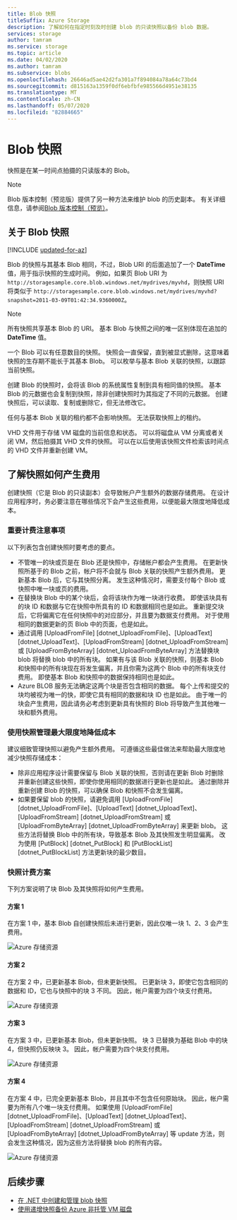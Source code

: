 ```yaml
---
title: Blob 快照
titleSuffix: Azure Storage
description: 了解如何在指定时刻及时创建 blob 的只读快照以备份 blob 数据。
services: storage
author: tamram
ms.service: storage
ms.topic: article
ms.date: 04/02/2020
ms.author: tamram
ms.subservice: blobs
ms.openlocfilehash: 26646ad5ae42d2fa301a7f894084a78a64c73bd4
ms.sourcegitcommit: d815163a1359f0df6ebfbfe985566d4951e38135
ms.translationtype: MT
ms.contentlocale: zh-CN
ms.lasthandoff: 05/07/2020
ms.locfileid: "82884665"
---
```

# <a name="blob-snapshots"></a>Blob 快照

快照是在某一时间点拍摄的只读版本的 Blob。

> [!NOTE]
> Blob 版本控制（预览版）提供了另一种方法来维护 blob 的历史副本。 有关详细信息，请参阅[Blob 版本控制（预览）](versioning-overview.md)。

## <a name="about-blob-snapshots"></a>关于 Blob 快照

[!INCLUDE [updated-for-az](../../../includes/storage-data-lake-gen2-support.md)]

Blob 的快照与其基本 Blob 相同，不过，Blob URI 的后面追加了一个 **DateTime** 值，用于指示快照的生成时间。 例如，如果页 Blob URI 为 `http://storagesample.core.blob.windows.net/mydrives/myvhd`，则快照 URI 将类似于 `http://storagesample.core.blob.windows.net/mydrives/myvhd?snapshot=2011-03-09T01:42:34.9360000Z`。

> [!NOTE]
> 所有快照共享基本 Blob 的 URI。 基本 Blob 与快照之间的唯一区别体现在追加的 **DateTime** 值。
>

一个 Blob 可以有任意数目的快照。 快照会一直保留，直到被显式删除，这意味着快照的生存期不能长于其基本 Blob。 可以枚举与基本 Blob 关联的快照，以跟踪当前快照。

创建 Blob 的快照时，会将该 Blob 的系统属性复制到具有相同值的快照。 基本 Blob 的元数据也会复制到快照，除非创建快照时为其指定了不同的元数据。 创建快照后，可以读取、复制或删除它，但无法修改它。

任何与基本 Blob 关联的租约都不会影响快照。 无法获取快照上的租约。

VHD 文件用于存储 VM 磁盘的当前信息和状态。 可以将磁盘从 VM 分离或者关闭 VM，然后拍摄其 VHD 文件的快照。 可以在以后使用该快照文件检索该时间点的 VHD 文件并重新创建 VM。

## <a name="understand-how-snapshots-accrue-charges"></a>了解快照如何产生费用

创建快照（它是 Blob 的只读副本）会导致帐户产生额外的数据存储费用。 在设计应用程序时，务必要注意在哪些情况下会产生这些费用，以便能最大限度地降低成本。

### <a name="important-billing-considerations"></a>重要计费注意事项

以下列表包含创建快照时要考虑的要点。

- 不管唯一的块或页是在 Blob 还是快照中，存储帐户都会产生费用。 在更新快照所基于的 Blob 之前，帐户将不会就与 Blob 关联的快照产生额外费用。 更新基本 Blob 后，它与其快照分离。 发生这种情况时，需要支付每个 Blob 或快照中唯一块或页的费用。
- 在替换块 Blob 中的某个块后，会将该块作为唯一块进行收费。 即使该块具有的块 ID 和数据与它在快照中所具有的 ID 和数据相同也是如此。 重新提交块后，它将偏离它在任何快照中的对应部分，并且要为数据支付费用。 对于使用相同的数据更新的页 Blob 中的页面，也是如此。
- 通过调用 [UploadFromFile] [dotnet_UploadFromFile]、[UploadText] [dotnet_UploadText]、[UploadFromStream] [dotnet_UploadFromStream] 或 [UploadFromByteArray] [dotnet_UploadFromByteArray] 方法替换块 blob 将替换 blob 中的所有块。 如果有与该 Blob 关联的快照，则基本 Blob 和快照中的所有块现在将发生偏离，并且你需为这两个 Blob 中的所有块支付费用。 即使基本 Blob 和快照中的数据保持相同也是如此。
- Azure BLOB 服务无法确定这两个块是否包含相同的数据。 每个上传和提交的块均被视为唯一的快，即使它具有相同的数据和块 ID 也是如此。 由于唯一的块会产生费用，因此请务必考虑到更新具有快照的 Blob 将导致产生其他唯一块和额外费用。

### <a name="minimize-cost-with-snapshot-management"></a>使用快照管理最大限度地降低成本

建议细致管理快照以避免产生额外费用。 可遵循这些最佳做法来帮助最大限度地减少快照存储成本：

- 除非应用程序设计需要保留与 Blob 关联的快照，否则请在更新 Blob 时删除并重新创建这些快照，即使你使用相同的数据进行更新也是如此。 通过删除并重新创建 Blob 的快照，可以确保 Blob 和快照不会发生偏离。
- 如果要保留 blob 的快照，请避免调用 [UploadFromFile] [dotnet_UploadFromFile]、[UploadText] [dotnet_UploadText]、[UploadFromStream] [dotnet_UploadFromStream] 或 [UploadFromByteArray] [dotnet_UploadFromByteArray] 来更新 blob。 这些方法将替换 Blob 中的所有块，导致基本 Blob 及其快照发生明显偏离。 改为使用 [PutBlock] [dotnet_PutBlock] 和 [PutBlockList] [dotnet_PutBlockList] 方法更新块的最少数目。

### <a name="snapshot-billing-scenarios"></a>快照计费方案

下列方案说明了块 Blob 及其快照将如何产生费用。

#### <a name="scenario-1"></a>方案 1

在方案 1 中，基本 Blob 自创建快照后未进行更新，因此仅唯一块 1、2、3 会产生费用。

![Azure 存储资源](./media/snapshots-overview/storage-blob-snapshots-billing-scenario-1.png)

#### <a name="scenario-2"></a>方案 2

在方案 2 中，已更新基本 Blob，但未更新快照。 已更新块 3，即使它包含相同的数据和 ID，它也与快照中的块 3 不同。 因此，帐户需要为四个块支付费用。

![Azure 存储资源](./media/snapshots-overview/storage-blob-snapshots-billing-scenario-2.png)

#### <a name="scenario-3"></a>方案 3

在方案 3 中，已更新基本 Blob，但未更新快照。 块 3 已替换为基础 Blob 中的块 4，但快照仍反映块 3。 因此，帐户需要为四个块支付费用。

![Azure 存储资源](./media/snapshots-overview/storage-blob-snapshots-billing-scenario-3.png)

#### <a name="scenario-4"></a>方案 4

在方案 4 中，已完全更新基本 Blob，并且其中不包含任何原始块。 因此，帐户需要为所有八个唯一块支付费用。 如果使用 [UploadFromFile] [dotnet_UploadFromFile]、[UploadText] [dotnet_UploadText]、[UploadFromStream] [dotnet_UploadFromStream] 或 [UploadFromByteArray] [dotnet_UploadFromByteArray] 等 update 方法，则会发生这种情况，因为这些方法将替换 blob 的所有内容。

![Azure 存储资源](./media/snapshots-overview/storage-blob-snapshots-billing-scenario-4.png)

## <a name="next-steps"></a>后续步骤

- [在 .NET 中创建和管理 blob 快照](snapshots-manage-dotnet.md)
- [使用递增快照备份 Azure 非托管 VM 磁盘](../../virtual-machines/windows/incremental-snapshots.md)
